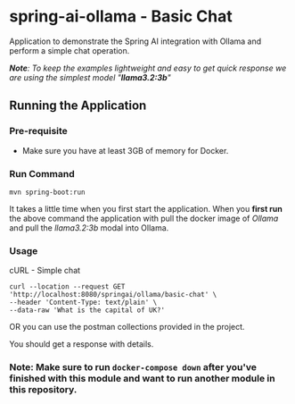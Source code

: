 # spring-ai-ollama - Basic Chat

Application to demonstrate the Spring AI integration with Ollama and perform a simple chat operation.

_**Note**: To keep the examples lightweight and easy to get quick response we are using the simplest model "**llama3.2:3b**"_

## Running the Application 
### Pre-requisite
- Make sure you have at least 3GB of memory for Docker.

### Run Command
```
mvn spring-boot:run
```
It takes a little time when you first start the application. 
When you **first run** the above command the application with pull the docker image of _Ollama_ and pull the _llama3.2:3b_ modal into Ollama. 

### Usage
cURL - Simple chat
```
curl --location --request GET 'http://localhost:8080/springai/ollama/basic-chat' \
--header 'Content-Type: text/plain' \
--data-raw 'What is the capital of UK?'
```
OR you can use the postman collections provided in the project.

You should get a response with details.



### Note: Make sure to run `docker-compose down` after you've finished with this module and want to run another module in this repository.

